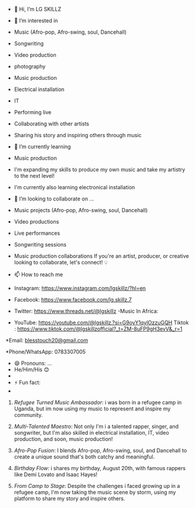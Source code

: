 - 👋 Hi, I’m LG SKILLZ
  
- 👀 I’m interested in
  
- Music (Afro-pop, Afro-swing, soul, Dancehall)
- Songwriting
- Video production
- photography
- Music production
- Electrical installation
- IT
- Performing live
- Collaborating with other artists
- Sharing his story and inspiring others through music
  
- 🌱 I’m currently learning
  
- Music production
- I'm expanding my skills to produce my own music and take my artistry to the next level!
- I'm currently also learning electronical installation
  
- 💞️ I’m looking to collaborate on ...
  
- Music projects (Afro-pop, Afro-swing, soul, Dancehall)
- Video productions
- Live performances
- Songwriting sessions
- Music production collaborations
If you're an artist, producer, or creative looking to collaborate, let's connect! 💡

- 📫 How to reach me

- Instagram:
https://www.instagram.com/lgskillz/?hl=en
- Facebook: https://www.facebook.com/lg.skillz.7
- Twitter: https://www.threads.net/@lgskillz
-Music In Africa: 
- YouTube: https://youtube.com/@lgskillz.?si=G9oyY1qylOzzuGQH
Tiktok : https://www.tiktok.com/@lgskillzofficial?_t=ZM-8uFP9gH3evV&_r=1

*Email: blesstouch20@gmail.com

*Phone/WhatsApp: 0783307005

- 😄 Pronouns: ...
- He/Him/His 😊
- 
- ⚡ Fun fact:
- 
1. *Refugee Turned Music Ambassador*: i was born in a refugee camp in Uganda, but im now using my music to represent and inspire my community.

2. *Multi-Talented Maestro*: Not only I'm i a talented rapper, singer, and songwriter, but I'm also skilled in electrical installation, IT, video production, and soon, music production!

3. *Afro-Pop Fusion*: I blends Afro-pop, Afro-swing, soul, and Dancehall to create a unique sound that's both catchy and meaningful.

4. *Birthday Flow*: i shares my birthday, August 20th, with famous rappers like Demi Lovato and Isaac Hayes!

5. *From Camp to Stage*: Despite the challenges i faced growing up in a refugee camp, I'm now taking the music scene by storm, using my platform to share my story and inspire others.
<!---
LGSkillz/LGSkillz is a ✨ special ✨ repository because its `README.md` (this file) appears on your GitHub profile.
You can click the Preview link to take a look at your changes.
--->
